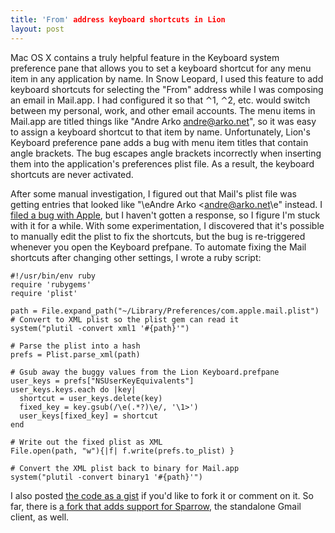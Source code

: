 ```yaml
---
title: 'From' address keyboard shortcuts in Lion
layout: post
---
```


Mac OS X contains a truly helpful feature in the Keyboard system preference pane that allows you to set a keyboard shortcut for any menu item in any application by name. In Snow Leopard, I used this feature to add keyboard shortcuts for selecting the "From" address while I was composing an email in Mail.app. I had configured it so that ⌃1, ⌃2, etc. would switch between my personal, work, and other email accounts. The menu items in Mail.app are titled things like "Andre Arko <andre@arko.net>", so it was easy to assign a keyboard shortcut to that item by name. Unfortunately, Lion's Keyboard preference pane adds a bug with menu item titles that contain angle brackets. The bug escapes angle brackets incorrectly when inserting them into the application's preferences plist file. As a result, the keyboard shortcuts are never activated.

After some manual investigation, I figured out that Mail's plist file was getting entries that looked like "\eAndre Arko <andre@arko.net\e" instead. I [filed a bug with Apple](http://openradar.appspot.com/radar?id=1288404), but I haven't gotten a response, so I figure I'm stuck with it for a while. With some experimentation, I discovered that it's possible to manually edit the plist to fix the shortcuts, but the bug is re-triggered whenever you open the Keyboard prefpane. To automate fixing the Mail shortcuts after changing other settings, I wrote a ruby script:

```
#!/usr/bin/env ruby
require 'rubygems'
require 'plist'

path = File.expand_path("~/Library/Preferences/com.apple.mail.plist")
# Convert to XML plist so the plist gem can read it
system("plutil -convert xml1 '#{path}'")

# Parse the plist into a hash
prefs = Plist.parse_xml(path)

# Gsub away the buggy values from the Lion Keyboard.prefpane
user_keys = prefs["NSUserKeyEquivalents"]
user_keys.keys.each do |key|
  shortcut = user_keys.delete(key)
  fixed_key = key.gsub(/\e(.*?)\e/, '\1>')
  user_keys[fixed_key] = shortcut
end

# Write out the fixed plist as XML
File.open(path, "w"){|f| f.write(prefs.to_plist) }

# Convert the XML plist back to binary for Mail.app
system("plutil -convert binary1 '#{path}'")
```

I also posted [the code as a gist](https://gist.github.com/1131361) if you'd like to fork it or comment on it. So far, there is [a fork that adds support for Sparrow](https://gist.github.com/1225867), the standalone Gmail client, as well.